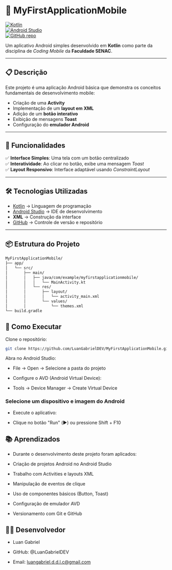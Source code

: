 # 📱 MyFirstApplicationMobile  

[![Kotlin](https://img.shields.io/badge/Kotlin-1.9-blue?logo=kotlin)](https://kotlinlang.org/)  
[![Android Studio](https://img.shields.io/badge/Android%20Studio-IDE-green?logo=androidstudio)](https://developer.android.com/studio)  
[![GitHub repo](https://img.shields.io/badge/GitHub-LuanGabrielDEV-black?logo=github)](https://github.com/LuanGabrielDEV)  

Um aplicativo Android simples desenvolvido em **Kotlin** como parte da disciplina de *Coding Mobile* da **Faculdade SENAC**.  

---

## 📋 Descrição  

Este projeto é uma aplicação Android básica que demonstra os conceitos fundamentais de desenvolvimento mobile:  

- Criação de uma **Activity**  
- Implementação de um **layout em XML**  
- Adição de um **botão interativo**  
- Exibição de mensagens **Toast**  
- Configuração do **emulador Android**  

---

## 🚀 Funcionalidades  

✅ **Interface Simples**: Uma tela com um botão centralizado  
✅ **Interatividade**: Ao clicar no botão, exibe uma mensagem *Toast*  
✅ **Layout Responsivo**: Interface adaptável usando *ConstraintLayout*  

---

## 🛠️ Tecnologias Utilizadas  

- [Kotlin](https://kotlinlang.org/) → Linguagem de programação  
- [Android Studio](https://developer.android.com/studio) → IDE de desenvolvimento  
- **XML** → Construção da interface  
- [GitHub](https://github.com) → Controle de versão e repositório  

---

## 📦 Estrutura do Projeto  

```bash
MyFirstApplicationMobile/
├── app/
│   └── src/
│       ├── main/
│       │   ├── java/com/example/myfirstapplicationmobile/
│       │   │   └── MainActivity.kt
│       │   └── res/
│       │       ├── layout/
│       │       │   └── activity_main.xml
│       │       └── values/
│       │           └── themes.xml
└── build.gradle
```

## 🎯 Como Executar

Clone o repositório:

```bash
git clone https://github.com/LuanGabrielDEV/MyFirstApplicationMobile.git
```
Abra no Android Studio:

- File → Open → Selecione a pasta do projeto

- Configure o AVD (Android Virtual Device):

- Tools → Device Manager → Create Virtual Device

### Selecione um dispositivo e imagem do Android

- Execute o aplicativo:

- Clique no botão "Run" (▶️) ou pressione Shift + F10

## 📚 Aprendizados

- Durante o desenvolvimento deste projeto foram aplicados:

- Criação de projetos Android no Android Studio

- Trabalho com Activities e layouts XML

- Manipulação de eventos de clique

- Uso de componentes básicos (Button, Toast)

- Configuração de emulador AVD

- Versionamento com Git e GitHub

## 👨‍💻 Desenvolvedor

- Luan Gabriel

- GitHub: @LuanGabrielDEV

- Email: luangabriel.d.d.l.c@gmail.com
